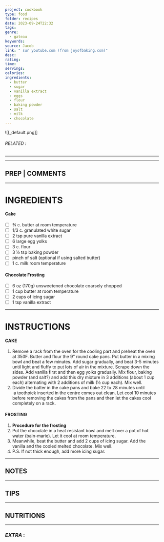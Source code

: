 ```yaml
---
project: cookbook
type: food
folder: recipes
date: 2023-09-24T22:32
tags: 
genre:
  - gateau
keywords: 
source: Jacob
link: " sur youtube.com (from joyofbaking.com)"
desc: 
rating: 
time: 
servings: 
calories: 
ingredients:
  - butter
  - sugar
  - vanilla extract
  - eggs
  - flour
  - baking powder
  - salt
  - milk
  - chocolate
---
```


![[_default.png]]
###### *RELATED* : 
---


---
## PREP | COMMENTS



---
# INGREDIENTS

#### **Cake**

- [ ] ¾ c. butter at room temperature
- [ ] 1/3 c. granulated white sugar
- [ ] 2 tsp pure vanilla extract
- [ ] 6 large egg yolks
- [ ] 3 c. flour
- [ ] 3 ½ tsp baking powder
- [ ] pinch of salt (optional if using salted butter)
- [ ] 1 c. milk room temperature

#### **Chocolate Frosting**

- [ ] 6 oz (170g) unsweetened chocolate coarsely chopped
- [ ] 1 cup butter at room temperature
- [ ] 2 cups of icing sugar
- [ ] 1 tsp vanilla extract

---
# INSTRUCTIONS

#### CAKE

1. Remove a rack from the oven for the cooling part and preheat the oven at 350F. Butter and flour the 9” round cake pans. Put butter in a mixing bowl and beat a few minutes. Add sugar gradually, and beat 3-5 minutes until light and fluffy to put lots of air in the mixture. Scrape down the sides. Add vanilla first and then egg yolks gradually. Mix flour, baking powder (and salt?) and add this dry mixture in 3 additions (about 1 cup each) alternating with 2 additions of milk (½ cup each). Mix well.
2. Divide the batter in the cake pans and bake 22 to 28 minutes until  a toothpick inserted in the centre comes out clean. Let cool 10 minutes before removing the cakes from the pans and then let the cakes cool completely on a rack.

#### FROSTING

1. **Procedure for the frosting**
2. Put the chocolate in a heat resistant bowl and melt over a pot of hot water (bain-marie). Let it cool at room temperature. 
3. Meanwhile, beat the butter and add 2 cups of icing sugar. Add the vanilla and the cooled melted chocolate. Mix well. 
4. P.S. If not thick enough, add more icing sugar.

---
## NOTES



---
## TIPS



---
## NUTRITIONS



---
### *EXTRA* :



